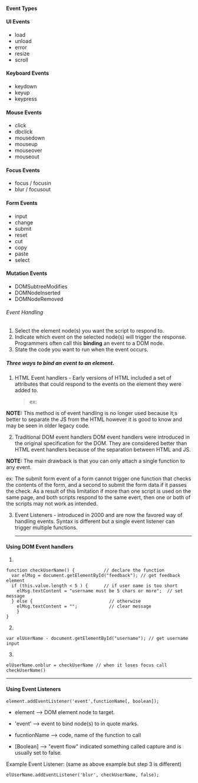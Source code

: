 #### Event Types

#### UI Events

- load
- unload
- error
- resize
- scroll

#### Keyboard Events

- keydown
- keyup
- keypress

#### Mouse Events

- click
- dbclick
- mousedown
- mouseup
- mouseover
- mouseout

#### Focus Events

- focus / focusin
- blur / focusout

#### Form Events

- input
- change
- submit
- reset
- cut
- copy
- paste
- select

#### Mutation Events

- DOMSubtreeModifies
- DOMNodeInserted
- DOMNodeRemoved

###### Event Handling

1.  Select the element node(s) you want the script to respond to.
2.  Indicate which event on the selected node(s) will trigger the response. Programmers often call this **binding** an event to a DOM node.
3.  State the code you want to run when the event occurs.

##### Three ways to bind an event to an element.

1.  HTML Event handlers - Early versions of HTML included a set of attributes that could respond to the events on the element they were added to.
    > ex: <a onclick="hide()"> </a>

**NOTE:** This method is of event handling is no longer used because it;s better to separate the JS from the HTML however it is good to know and may be seen in older legacy code.

2.  Traditional DOM event handlers
    DOM event handlers were introduced in the original specification for the DOM. They are considered better than HTML event handlers because of the separation between HTML and JS.

**NOTE:** The main drawback is that you can only attach a single function to any event.

ex: The submit form event of a form cannot trigger one function that checks the contents of the form, and a second to submit the form data if it passes the check. As a result of this limitation if more than one script is used on the same page, and both scripts respond to the same evert, then one or both of the scripts may not work as intended.

3.  Event Listeners - introduced in 2000 and are now the favored way of handling events.
    Syntax is different but a single event listener can trigger multiple functions.

    ***

#### Using DOM Event handlers

1.

```
function checkUserName() {           // declare the function
  var elMsg = document.getElementById("feedback"); // get feedback element
  if (this.value.length < 5 ) {      // if user name is too short
    elMsg.textContent = "username must be 5 chars or more";  // set message
  } else {                             // otherwise
    elMsg.textContent = "";            // clear message
    }
}
```

2.

```
var elUserName - document.getElementById("username"); // get username input
```

3.

```
elUserName.onblur = checkUserName // when it loses focus call checkUserName()
```

---

#### Using Event Listeners

```
element.addEventListener('event',functionName[, boolean]);
```

- element --> DOM element node to target.

- 'event' --> event to bind node(s) to in quote marks.

- fucntionName --> code, name of the function to call

- [Boolean] --> "event flow" indicated something called capture and is usually set to false.

Example Event Listener: (same as above example but step 3 is different)

```
elUserName.addEventListener('blur', checkUserName, false);
```

